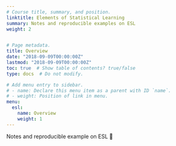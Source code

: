 ```yaml
---
# Course title, summary, and position.
linktitle: Elements of Statistical Learning
summary: Notes and reproducible examples on ESL
weight: 2


# Page metadata.
title: Overview
date: "2018-09-09T00:00:00Z"
lastmod: "2018-09-09T00:00:00Z"
toc: true  # Show table of contents? true/false
type: docs  # Do not modify.

# Add menu entry to sidebar.
# - name: Declare this menu item as a parent with ID `name`.
# - weight: Position of link in menu.
menu:
  esl:
    name: Overview
    weight: 1
---
```


Notes and reproducible example on ESL :rocket:
